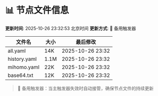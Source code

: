 # 📊 节点文件信息

**更新时间**: 2025-10-26 23:32:53 北京时间
**更新方式**: 🔄 备用触发器

| 文件名 | 大小 | 最后修改 |
|--------|------|----------|
| all.yaml | 14K | 2025-10-26 23:32 |
| history.yaml | 1.1M | 2025-10-26 23:32 |
| mihomo.yaml | 22K | 2025-10-26 23:32 |
| base64.txt | 12K | 2025-10-26 23:32 |

> 🔄 备用触发器：当主触发器失效时自动接管，确保节点文件的持续更新
